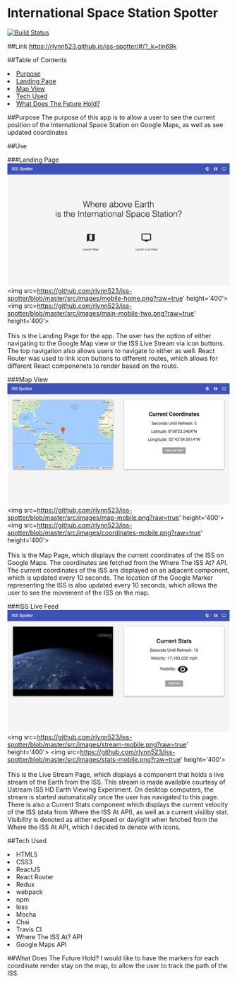 # International Space Station Spotter
[![Build Status](https://travis-ci.org/rlynn523/iss-spotter.svg?branch=mvp-staging)](https://travis-ci.org/rlynn523/iss-spotter)

##Link
https://rlynn523.github.io/iss-spotter/#/?_k=tin69k

##Table of Contents
<li><a href='#purpose'>Purpose</a></li>
<li><a href='#landing-page'>Landing Page</a></li>
<li><a href='#map-view'>Map View</a></li>
<li><a href='#iss-live-feed>ISS Live Feed</a></li>
<li><a href='#tech-used'>Tech Used</a></li>
<li><a href='#what-does-the-future-hold'>What Does The Future Hold?</a></li>

##Purpose
The purpose of this app is to allow a user to see the current position of the International Space Station on Google Maps, as well as see updated coordinates

##Use

###Landing Page
<img src='https://github.com/rlynn523/iss-spotter/blob/master/src/images/home.png?raw=true' width='750'>
<img src=https://github.com/rlynn523/iss-spotter/blob/master/src/images/mobile-home.png?raw=true' height='400'>
<img src=https://github.com/rlynn523/iss-spotter/blob/master/src/images/main-mobile-two.png?raw=true' height='400'>
<br>
<br>
This is the Landing Page for the app. The user has the option of either navigating to the Google Map view or the ISS Live Stream via icon buttons. The top navigation also allows users to navigate to either as well. React Router was used to link  icon buttons to different routes, which allows for different React componenets to render based on the route.

###Map View
<img src='https://github.com/rlynn523/iss-spotter/blob/master/src/images/map.png?raw=true' width='750'>
<img src=https://github.com/rlynn523/iss-spotter/blob/master/src/images/map-mobile.png?raw=true' height='400'>
<img src=https://github.com/rlynn523/iss-spotter/blob/master/src/images/coordinates-mobile.png?raw=true' height='400'>
<br>
<br>
This is the Map Page, which displays the current coordinates of the ISS on Google Maps. The coordinates are fetched from the Where The ISS At? API. The current coordinates of the ISS are displayed on an adjacent component, which is updated every 10 seconds. The location of the Google Marker representing the ISS is also updated every 10 seconds, which allows the user to see the movement of the ISS on the map.

###ISS Live Feed
<img src='https://github.com/rlynn523/iss-spotter/blob/master/src/images/stream.png?raw=true' width='750'>
<img src=https://github.com/rlynn523/iss-spotter/blob/master/src/images/stream-mobile.png?raw=true' height='400'>
<img src=https://github.com/rlynn523/iss-spotter/blob/master/src/images/stats-mobile.png?raw=true' height='400'>
<br>
<br>
This is the Live Stream Page, which displays a component that holds a live stream of the Earth from the ISS. This stream is made available courtesy of Ustream ISS HD Earth Viewing Experiment. On desktop computers, the stream is started automatically once the user has navigated to this page. There is also a Current Stats component which displays the current velocity of the ISS (data from Where the ISS At API), as well as a current visiliby stat. Visibility is denoted as either eclipsed or daylight when fetched from the Where the ISS At API, which I decided to denote with icons.

##Tech Used
<li>HTML5</li>
<li>CSS3</li>
<li>ReactJS</li>
<li>React Router</li>
<li>Redux</li>
<li>webpack</li>
<li>npm</li>
<li>less</li>
<li>Mocha</li>
<li>Chai</li>
<li>Travis CI</li>
<li>Where The ISS At? API</li>
<li>Google Maps API</li>

##What Does The Future Hold?
I would like to have the markers for each coordinate render stay on the map, to allow the user to track the path of the ISS. 


